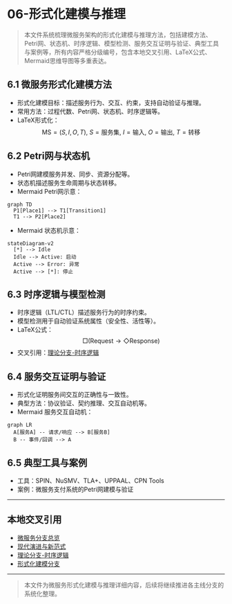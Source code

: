 # 06-形式化建模与推理

> 本文件系统梳理微服务架构的形式化建模与推理方法，包括建模方法、Petri网、状态机、时序逻辑、模型检测、服务交互证明与验证、典型工具与案例等，所有内容严格分级编号，包含本地交叉引用、LaTeX公式、Mermaid思维导图等多重表达。

## 6.1 微服务形式化建模方法

- 形式化建模目标：描述服务行为、交互、约束，支持自动验证与推理。
- 常用方法：过程代数、Petri网、状态机、时序逻辑等。
- LaTeX形式化：
  $$
  \text{MS} = (S, I, O, T),~S=\text{服务集},~I=\text{输入},~O=\text{输出},~T=\text{转移}
  $$

## 6.2 Petri网与状态机

- Petri网建模服务并发、同步、资源分配等。
- 状态机描述服务生命周期与状态转移。
- Mermaid Petri网示意：

```mermaid
graph TD
  P1[Place1] --> T1[Transition1]
  T1 --> P2[Place2]
```

- Mermaid 状态机示意：

```mermaid
stateDiagram-v2
  [*] --> Idle
  Idle --> Active: 启动
  Active --> Error: 异常
  Active --> [*]: 停止
```

## 6.3 时序逻辑与模型检测

- 时序逻辑（LTL/CTL）描述服务行为的时序约束。
- 模型检测用于自动验证系统属性（安全性、活性等）。
- LaTeX公式：
  $$
  \Box (\text{Request} \rightarrow \Diamond \text{Response})
  $$
- 交叉引用：[理论分支-时序逻辑](../../../../Matter/Theory/Temporal_Logic_Control_Deepening/)

## 6.4 服务交互证明与验证

- 形式化证明服务间交互的正确性与一致性。
- 典型方法：协议验证、契约推理、交互自动机等。
- Mermaid 服务交互自动机：

```mermaid
graph LR
  A[服务A] -- 请求/响应 --> B[服务B]
  B -- 事件/回调 --> A
```

## 6.5 典型工具与案例

- 工具：SPIN、NuSMV、TLA+、UPPAAL、CPN Tools
- 案例：微服务支付系统的Petri网建模与验证

---

## 本地交叉引用

- [微服务分支总览](./00-Overview.md)
- [现代演进与新范式](./05-Evolution.md)
- [理论分支-时序逻辑](../../../../Matter/Theory/Temporal_Logic_Control_Deepening/)
- [形式化建模分支](../../../../Matter/FormalModel/)

---

> 本文件为微服务形式化建模与推理详细内容，后续将继续推进各主线分支的系统化整理。
